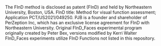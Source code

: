 The FInD method is disclosed as patent (FInD) and held by Northeastern University, Boston, USA. FInD title: Method for visual function assessment; Application PCT/US2021/049250. PJB is a founder and shareholder of PerZeption Inc, which has an exclusive license agreement for FInD with Northeastern University.
Original FInD_Faces experimental program originally created by Peter Bex, versions modified by Kerri Walter
FInD_Faces experiments utilize FInD Functions not listed in this repository.  
